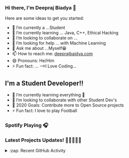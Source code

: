 ### Hi there, I'm Deepraj Biadya 👋



Here are some ideas to get you started:

- 🔭 I’m currently a ...Student
- 🌱 I’m currently learning ... Java, C++, Ethical Hacking
- 👯 I’m looking to collaborate on ...
- 🤔 I’m looking for help ... with Machine Learning
- 💬 Ask me about ...Myself😁
- 📫 How to reach me: [deeprajbaidya.com](https://sites.google.com/view/deeprajbaidya)
- 😄 Pronouns: He/Him
- ⚡ Fun fact: ...
-->I Love Coding...

## I'm a Student Developer!!

- 🌱 I’m currently learning everything 🤣
- 👯 I’m looking to collaborate with other Student Dev's
- 🥅 2020 Goals: Contribute more to Open Source projects
- ⚡ Fun fact: I love to play Football

### Spotify Playing 🎧



### Latest Projects Updates! 🎊🔥🔥🔥🔥
<details>
  <summary>:zap: Recent GitHub Activity</summary>
  
<!--START_SECTION:activity-->
1.  Password Generator in [deepraj02/deepraj02](https://github.com/deepraj02/PassWord_Generator-GUI-)
2.  QR-code Generator in [deepraj02/deepraj02](https://github.com/deepraj02/QR_Code_Generator-GUI-)
3.  Digital Clock in [deepraj02/deepraj02](https://github.com/deepraj02/Digital_Clock)
4. 🎉 Merged PR  in [deepraj02/deepraj02](https://github.com/MKBHD-alpha/AI-Assistant-with-Python)
<!--END_SECTION:activity-->

</details>

